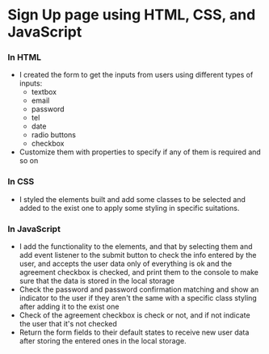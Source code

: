 # Sign Up page using HTML, CSS, and JavaScript

### In HTML
- I created the form to get the inputs from users using different types of inputs:
  - textbox
  - email
  - password
  - tel 
  - date
  - radio buttons
  - checkbox
- Customize them with properties to specify if any of them is required and so on

### In CSS
- I styled the elements built and add some classes to be selected and added to the exist one to apply some styling in specific suitations.

### In JavaScript
- I add the functionality to the elements, and that by selecting them and add event listener to the submit button to check 
the info entered by the user, and accepts the user data only of everything is ok and the agreement checkbox is checked, and print them to the console
to make sure that the data is stored in the local storage
- Check the password and password confirmation matching and show an indicator to the user
if they aren't the same with a specific class styling after adding it to the exist one
- Check of the agreement checkbox is check or not, and if not indicate the user that it's not checked 
- Return the form fields to their default states to receive new user data after storing the entered ones in the local storage.
